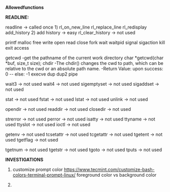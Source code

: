 **Allowedfunctions**

**READLINE:**

readline -> called once 1)
rl_on_new_line
rl_replace_line
rl_redisplay
add_history 2) add history -> easy
rl_clear_history -> not used

printf
malloc
free
write
open
read
close
fork
wait
waitpid
signal
sigaction
kill
exit
access

getcwd
	-get the pathname of the current work directory
	char *getcwd(char *buf, size_t size);
chdir
	-The chdir() changes the cwd to path, which can be relative to the cwd or an absolute path name.
	-Return Value: upon success: 0 -- else: -1
execve
dup
dup2
pipe


wait3 -> not used
wait4 -> not used
sigemptyset -> not used
sigaddset -> not used

stat -> not used
fstat -> not used
lstat -> not used
unlink -> not used

opendir -> not used
readdir -> not used
closedir -> not used

strerror -> not used
perror -> not used
isatty -> not used
ttyname -> not used
ttyslot -> not used
ioctl -> not used

getenv -> not used
tcsetattr -> not used
tcgetattr -> not used
tgetent -> not used
tgetflag -> not used

tgetnum -> not used
tgetstr -> not used
tgoto -> not used
tputs -> not used

**INVESTIGATIONS**

1) customize prompt color https://www.tecmint.com/customize-bash-colors-terminal-prompt-linux/
	foreground color vs background color

2)